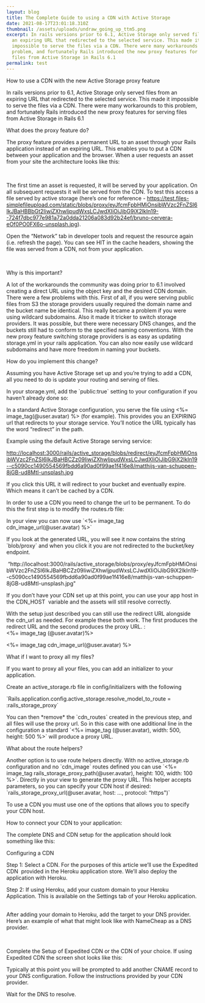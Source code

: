 ```yaml
---
layout: blog
title: The Complete Guide to using a CDN with Active Storage
date: 2021-08-17T23:01:18.310Z
thumbnail: /assets/uploads/undraw_going_up_ttm5.png
excerpt: In rails versions prior to 6.1, Active Storage only served files from
  an expiring URL that redirected to the selected service. This made it
  impossible to serve the files via a CDN. There were many workarounds to this
  problem, and fortunately Rails introduced the new proxy features for serving
  files from Active Storage in Rails 6.1
permalink: test
---
```

How to use a CDN with the new Active Storage proxy feature 



In rails versions prior to 6.1, Active Storage only served files from an expiring URL that redirected to the selected service. This made it impossible to serve the files via a CDN. There were many workarounds to this problem, and fortunately Rails introduced the new proxy features for serving files from Active Storage in Rails 6.1



What does the proxy feature do?



The proxy feature provides a permanent URL to an asset through your Rails application instead of an expiring URL. This enables you to put a CDN between your application and the browser. When a user requests an asset from your site the architecture looks like this: 

  



The first time an asset is requested, it will be served by your application. On all subsequent requests it will be served from the CDN. To test this access a file served by active storage (here’s one for reference - <https://test.files-simplefileupload.com/static/blobs/proxy/eyJfcmFpbHMiOnsibWVzc2FnZSI6IkJBaHBBbGt2IiwiZXhwIjpudWxsLCJwdXIiOiJibG9iX2lkIn19--724f7dbc977e981a72a0dda21206a083d92b24ef/bruno-cervera-eOf0PO0FX6o-unsplash.jpg>).



Open the “Network” tab in developer tools and request the resource again (i.e. refresh the page). You can see HIT in the cache headers, showing the file was served from a CDN, not from your application. 

 





































Why is this important?

A lot of the workarounds the community was doing prior to 6.1 involved creating a direct URL using the object key and the desired CDN domain. There were a few problems with this. First of all, if you were serving public files from S3 the storage providers usually required the domain name and the bucket name be identical. This really became a problem if you were using wildcard subdomains. Also it made it tricker to switch storage providers. It was possible, but there were necessary DNS changes, and the buckets still had to conform to the specified naming conventions. With the new proxy feature switching storage providers is as easy as updating storage.yml in your rails application. You can also now easily use wildcard subdomains and have more freedom in naming your buckets. 



How do you implement this change?

Assuming you have Active Storage set up and you’re trying to add a CDN, all you need to do is update your routing and serving of files. 



In your storage.yml, add the \`public:true\` setting to your configuration if you haven’t already done so:  



In a standard Active Storage configuration, you serve the file using <%= image_tag(@user.avatar) %> (for example). This provides you an EXPIRING url that redirects to your storage service. You’ll notice the URL typically has the word “redirect” in the path. 

Example using the default Active Storage serving service: 

<http://localhost:3000/rails/active_storage/blobs/redirect/eyJfcmFpbHMiOnsibWVzc2FnZSI6IkJBaHBCZz09IiwiZXhwIjpudWxsLCJwdXIiOiJibG9iX2lkIn19--c5090cc1490554569fbdd6a90ad0f99ae1f416e8/matthijs-van-schuppen-8jGB-ud8MtI-unsplash.jpg>



If you click this URL it will redirect to your bucket and eventually expire. Which means it can’t be cached by a CDN. 



In order to use a CDN you need to change the url to be permanent. To do this the first step is to modify the routes.rb file: 







In your view you can now use \`<%= image_tag cdn_image_url(@user.avatar) %>\`

If you look at the generated URL, you will see it now contains the string \`blob/proxy\` and when you click it you are not redirected to the bucket/key endpoint. 



 “http://localhost:3000/rails/active_storage/blobs/proxy/eyJfcmFpbHMiOnsibWVzc2FnZSI6IkJBaHBCZz09IiwiZXhwIjpudWxsLCJwdXIiOiJibG9iX2lkIn19--c5090cc1490554569fbdd6a90ad0f99ae1f416e8/matthijs-van-schuppen-8jGB-ud8MtI-unsplash.jpg"



If you don’t have your CDN set up at this point, you can use your app host in the CDN_HOST  variable and the assets will still resolve correctly. 



With the setup just described you can still use the redirect URL alongside the cdn_url as needed. For example these both work. The first produces the redirect URL and the second produces the proxy URL. :\
<%= image_tag (@user.avatar)%>



<%= image_tag cdn_image_url(@user.avatar) %>



What if I want to proxy all my files?

If you want to proxy all your files, you can add an initializer to your application. 

Create an active_storage.rb file in config/initializers with the following

\`Rails.application.config.active_storage.resolve_model_to_route = :rails_storage_proxy\` 

You can then \*remove\* the \`cdn_routes\` created in the previous step, and all files will use the proxy url. So in this case with one additional line in the configuration a standard \`<%= image_tag (@user.avatar), width: 500, height: 500 %>\` will produce a proxy URL. 



What about the route helpers?



Another option is to use route helpers directly. With no active_storage.rb configuration and no \`cdn_image\` routes defined you can use \`<%= image_tag rails_storage_proxy_path(@user.avatar), height: 100, width: 100 %>\`. Directly in your view to generate the proxy URL. This helper accepts parameters, so you can specify your CDN host if desired: \`rails_storage_proxy_url(@user.avatar, host: …, protocol: “https")\`



To use a CDN you must use one of the options that allows you to specify your CDN host. 



How to connect your CDN to your application:

The complete DNS and CDN setup for the application should look something like this: 

























Configuring a CDN



Step 1: Select a CDN. For the purposes of this article we’ll use the Expedited CDN  provided in the Heroku application store. We’ll also deploy the application with Heroku. 



Step 2: If using Heroku, add your custom domain to your Heroku Application. This is available on the Settings tab of your Heroku application.  







After adding your domain to Heroku, add the target to your DNS provider. Here’s an example of what that might look like with NameCheap as a DNS provider.

 



Complete the Setup of Expedited CDN or the CDN of your choice. If using Expedited CDN the screen shot looks like this: 















Typically at this point you will be prompted to add another CNAME record to your DNS configuration. Follow the instructions provided by your CDN provider. 



Wait for the DNS to resolve.